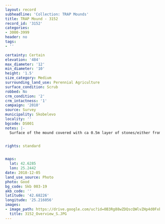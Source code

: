 ```yaml
---
layout: record
subheadline: 'Collection: TRAP Mounds'
title: TRAP Mound - 3152
record_id: '3152'
categories:
- 3000-3999
header: no
tags:
- ''

certainty: Certain
elevation: '484'
max_diameter: '12'
min_diameter: '10'
height: '1.5'
size_category: Medium
surrounding_land_use: Perennial Agriculture
surface_condition: Scrub
robbed: No
crm_condition: '2'
crm_intactness: '1'
campaign: '2010'
source: Survey
municipality: Skobelevo
locality: ''
bgcode: DS001
notes: |-
  Surface of the mound covered with ca 0.5m layer of stones/either from the surrounding pasture or from the mound.


rights: standard


maps:
  lat: 42.6285
  lon: 25.2442
date: 2018-12-05
land_use_source: Photo
photo: Good
bg_code: Skb 003-19
akb_code: ''
latitude: '42.68226'
longitude: '25.216056'
images:
- image_path: https://drive.google.com/uc?id=0B3Rg88wZDQscQWlvZHp4d0Fxb2c
  title: 3152_Overview_S.JPG
---
```

